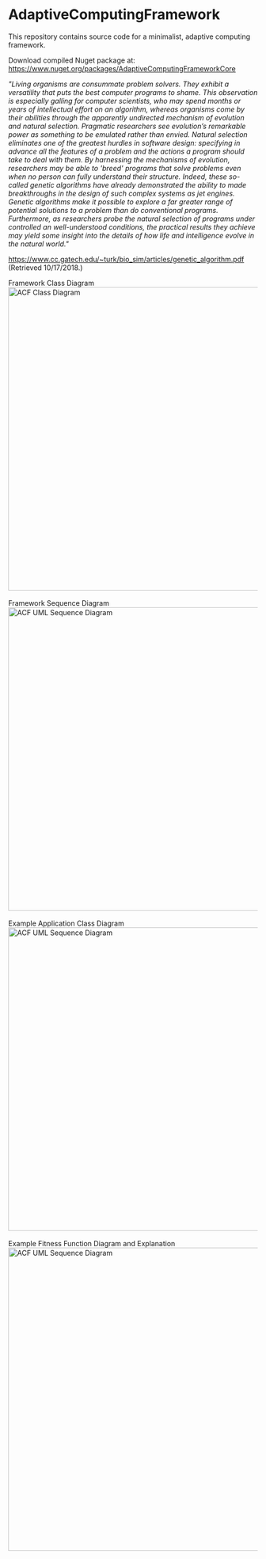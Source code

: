# AdaptiveComputingFramework
This repository contains source code for a minimalist, adaptive computing framework.

Download compiled Nuget package at: https://www.nuget.org/packages/AdaptiveComputingFrameworkCore

<i>"Living organisms are consummate problem solvers. They exhibit a versatility that puts the best computer programs to shame. This observation is
especially galling for computer scientists, who may spend months or years of intellectual effort on an algorithm, whereas organisms come by their abilities
through the apparently undirected mechanism of evolution and natural selection.
Pragmatic researchers see evolution’s remarkable power as something to be emulated rather than envied. Natural selection eliminates one of the greatest
hurdles in software design: specifying in advance all the features of a problem and the actions a program should take to deal with them. By harnessing the
mechanisms of evolution, researchers may be able to 'breed' programs that solve problems even when no person can fully understand their structure.
Indeed, these so-called genetic algorithms have already demonstrated the ability to made breakthroughs in the design of such complex systems as jet
engines. 
Genetic algorithms make it possible to explore a far greater range of potential solutions to a problem than do conventional programs. Furthermore, as
researchers probe the natural selection of programs under controlled an well-understood conditions, the practical results they achieve may yield some
insight into the details of how life and intelligence evolve in the natural world."</i> 

https://www.cc.gatech.edu/~turk/bio_sim/articles/genetic_algorithm.pdf (Retrieved 10/17/2018.)

Framework Class Diagram<br/>
<img width="613" alt="ACF Class Diagram" src="https://github.com/rperez-rosario/AdaptiveComputingFramework/assets/24212098/9658fc7c-6e0d-47be-8956-e09e3e0edad5">
<br/><br/>
Framework Sequence Diagram<br/>
<img width="613" alt="ACF UML Sequence Diagram" src="https://github.com/rperez-rosario/AdaptiveComputingFramework/assets/24212098/8a0a1f98-191b-4cce-8731-475f24a71c5e">
<br/><br/>
Example Application Class Diagram<br/>
<img width="613" alt="ACF UML Sequence Diagram" src="https://github.com/rperez-rosario/AdaptiveComputingFramework/assets/24212098/5e8bf984-8cfc-4f48-a015-f9910e67a553">
<br/><br/>
Example Fitness Function Diagram and Explanation
<img width="613" alt="ACF UML Sequence Diagram" src="https://github.com/rperez-rosario/AdaptiveComputingFramework/assets/24212098/11c4e6f7-ad0a-4037-aa6b-ac0c04db2a83">
